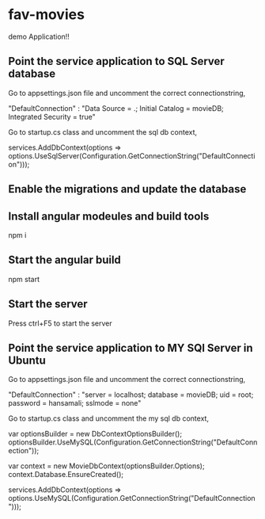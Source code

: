 # fav-movies

demo Application!!

## Point the service application to SQL Server database

Go to appsettings.json file and uncomment the correct connectionstring, 

"DefaultConnection" : "Data Source = .; Initial Catalog = movieDB; Integrated Security = true"

Go to startup.cs class and uncomment the sql db context,

services.AddDbContext<MovieDbContext>(options => options.UseSqlServer(Configuration.GetConnectionString("DefaultConnection")));

## Enable the migrations and update the database

## Install angular modeules and build tools
npm i

## Start the angular build
npm start

## Start the server
Press ctrl+F5 to start the server

## Point the service application to MY SQl Server in Ubuntu

Go to appsettings.json file and uncomment the correct connectionstring, 

 "DefaultConnection" : "server = localhost; database = movieDB; uid = root; password = hansamali; sslmode = none"
 
Go to startup.cs class and uncomment the my sql db context,

  var optionsBuilder = new DbContextOptionsBuilder<MovieDbContext>();
  optionsBuilder.UseMySQL(Configuration.GetConnectionString("DefaultConnection"));

  var context = new MovieDbContext(optionsBuilder.Options);
  context.Database.EnsureCreated();

  services.AddDbContext<MovieDbContext>(options => options.UseMySQL(Configuration.GetConnectionString("DefaultConnection")));
  
  
